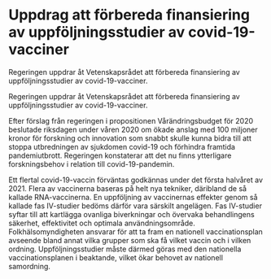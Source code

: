 # Uppdrag att förbereda finansiering av uppföljningsstudier av covid-19-vacciner

Regeringen uppdrar åt Vetenskapsrådet att förbereda finansiering av uppföljningsstudier av covid-19-vacciner.

Regeringen uppdrar åt Vetenskapsrådet att förbereda finansiering av uppföljningsstudier av covid-19-vacciner.

Efter förslag från regeringen i propositionen Vårändringsbudget för 2020 beslutade riksdagen under våren 2020 om ökade anslag med 100 miljoner kronor för forskning och innovation som snabbt skulle kunna bidra till att stoppa utbredningen av sjukdomen covid-19 och förhindra framtida pandemiutbrott. Regeringen konstaterar att det nu finns ytterligare forskningsbehov i relation till covid-19-pandemin.

Ett flertal covid-19-vaccin förväntas godkännas under det första halvåret av 2021. Flera av vaccinerna baseras på helt nya tekniker, däribland de så kallade RNA-vaccinerna. En uppföljning av vaccinernas effekter genom så kallade fas IV-studier bedöms därför vara särskilt angelägen. Fas IV-studier syftar till att kartlägga ovanliga biverkningar och övervaka behandlingens säkerhet, effektivitet och optimala användningsområde. Folkhälsomyndigheten ansvarar för att ta fram en nationell vaccinationsplan avseende bland annat vilka grupper som ska få vilket vaccin och i vilken ordning. Uppföljningsstudier måste därmed göras med den nationella vaccinationsplanen i beaktande, vilket ökar behovet av nationell samordning.
